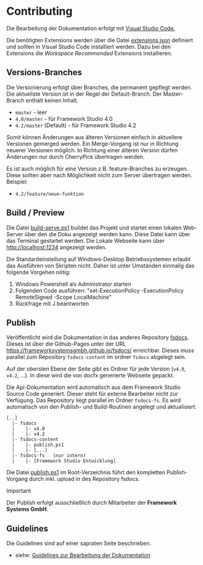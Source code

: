 # Contributing

Die Bearbeitung der Dokumentation erfolgt mit [Visual Studio Code.](https://code.visualstudio.com/)

Die benötigten Extensions werden über die Datei [extensions.json](.vscode/extensions.json) definiert und sollten in Visual Studio Code installiert werden. Dazu bei den Extensions die *Workspace Recommended* Extensions installieren.

## Versions-Branches

Die Versionierung erfolgt über Branches, die permanent gepflegt werden. Die aktuellste Version ist in der Regel der Default-Branch. Der Master-Branch enthält keinen Inhalt.

* `master` - leer
* `4.0/master` - für Framework Studio 4.0
* `4.2/master` (Default) - für Framework Studio 4.2

Somit können Änderungen aus älteren Versionen einfach in aktuellere Versionen gemerged werden. Ein Merge-Vorgang ist nur in Richtung neuerer Versionen möglich. In Richtung einer älteren Version dürfen Änderungen nur durch CherryPick übertragen werden.

Es ist auch möglich für eine Version z.B. feature-Branches zu erzeugen. Diese sollten aber nach Möglichkeit nicht zum Server übertragen werden. Beispiel:

* `4.2/feature/neue-funktion`

## Build / Preview

Die Datei [build-serve.ps1](build-serve.ps1) buildet das Projekt und startet einen lokalen Web-Server über den die Doku angezeigt werden kann. Diese Datei kann über das Terminal gestartet werden. Die Lokale Webseite kann über <http://localhost:1234> angezeigt werden.

Die Standardeinstellung auf Windows-Desktop Betriebssystemen erlaubt das Ausführen von Skripten nicht.
Daher ist unter Umständen einmalig das folgende Vorgehen nötig:

1. Windows Powershell als Administrator starten
2. Folgenden Code ausführen: "set-ExecutionPolicy -ExecutionPolicy RemoteSigned -Scope LocalMachine"
3. Rückfrage mit J beantworten

## Publish

Veröffentlicht wird die Dokumentation in das anderes Repository [fsdocs](https://github.com/FrameworkSystemsGmbH/fsdocs). Dieses ist über die Github-Pages unter der URL <https://frameworksystemsgmbh.github.io/fsdocs/> erreichbar. Dieses muss parallel zum Repository `fsdocs-content` im ordner `fsdocs` abgelegt sein.

Auf der obersten Ebene der Seite gibt es Ordner für jede Version (`v4.0`, `v4.2`, ...). In diese wird die von docfx generierte Webseite gepackt.

Die Api-Dokumentation wird automatisch aus dem Framework Studio Source Code generiert. Dieser steht für externe Bearbeiter nicht zur Verfügung. Das Repository liegt parallel im Ordner `fsdocs-fs`. Es wird automatisch von den Publish- und Build-Routinen angelegt und aktualisiert.

```text
[..]
  |- fsdocs
  |    |- v4.0
  |    |- v4.2
  |- fsdocs-content
  |    |- publish.ps1
  |    |- [...]
  |- fsdocs-fs   (nur intern)
  |    |- [Framework Studio Entwicklung]
```

Die Datei [publish.ps1](publish.ps1) im Root-Verzeichnis führt den kompletten Publish-Vorgang durch inkl. upload in des Repository fsdocs.

> [!IMPORTANT]
> Der Publish erfolgt ausschließlich durch Mitarbeiter der **Framework Systems GmbH**.

## Guidelines

Die Guidelines sind auf einer sapraten Seite beschrieben.

* siehe: [Guidelines zur Bearbeitung der Dokumentation](guidelines/index.md)
